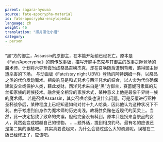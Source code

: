 ```yaml
---
parent: sagara-hyouma
source: fate-apocrypha-material
id: fate-apocrypha-encylopedia
language: zh
weight: 46
translation: "譯月漢化小组"
category:
- person
---
```


“黑”方的御主，Assassin的原御主，在本篇开始前已经死亡。原本是《Fate/Apocrypha》的前传故事版，描写开膛手杰克与其御主的故事之际登场的魔术师。计划将六导玲霞当成祭品召唤杰克，却在召唤随后遭到背叛，落得御主惨遭杀害的下场。
与动画版《Fate/stay night UBW》登场的阿特朗姆一样，以祭品之类的代价发动魔术。相良豹马是和式咒术与西洋咒术的结合，以人命为代价确保建筑安全或保护人类，藉此发财。西洋咒术来自是“黑”方御主，赛蕾妮可隶属的艾丝扣家族的跨族技术。融合完全相异的家族术式，某种意义上他是最像千界树一族的魔术师。
若是召唤Assassin，其实召唤哈桑也没什么问题。可是反覆进行亚种圣杯战争后，某种程度上已经知道如何对付十九人哈桑，因此他认为这种状况下不利。由于考虑到自身作为魔术师的历史尚浅，故将胜负赌在近现代的英灵上。当然，此一决定招致了致命的失误，但他完全没有料到，原本只是拐来当祭品的女人，竟然会变成超越自己的怪物。
……题外话，提到相良豹马，最有名的应该还是第二集的误植吧。
其实真要说起来，为什么会错过这么大的疏漏呢。误植在二版已经修正了，应该吧。
